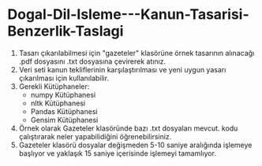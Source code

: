 # Dogal-Dil-Isleme---Kanun-Tasarisi-Benzerlik-Taslagi

1. Tasarı çıkarılabilmesi için "gazeteler" klasörüne örnek tasarının alınacağı .pdf dosyasını .txt dosyasına çevirerek atınız.
2. Veri seti kanun tekliflerinin karşılaştırılması ve yeni uygun yasarı çıkarılması için kullanılabilir.
3. Gerekli Kütüphaneler:
   - numpy Kütüphanesi
   - nltk Kütüphanesi
   - Pandas Kütüphanesi
   - Gensim Kütüphanesi
4. Örnek olarak Gazeteler klasöründe bazı .txt dosyaları mevcut. kodu çalıştırarak neler yapabilidiğini öğrenebilirsiniz.
5. Gazeteler klasörü dosyalar değişmeden 5-10 saniye aralığında işlemeye başlıyor ve yaklaşık 15 saniye içerisinde işlemeyi tamamlıyor.
